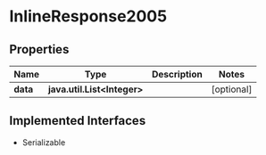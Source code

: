 

# InlineResponse2005


## Properties

Name | Type | Description | Notes
------------ | ------------- | ------------- | -------------
**data** | **java.util.List&lt;Integer&gt;** |  |  [optional]


## Implemented Interfaces

* Serializable



